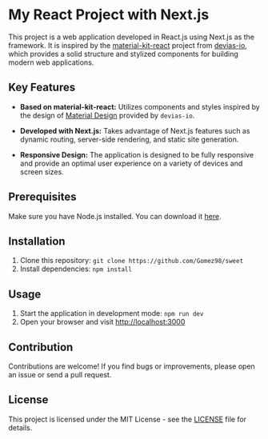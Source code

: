 # My React Project with Next.js

This project is a web application developed in React.js using Next.js as the framework. It is inspired by the [material-kit-react](https://github.com/devias-io/material-kit-react) project from [devias-io](https://github.com/devias-io), which provides a solid structure and stylized components for building modern web applications.

## Key Features

- **Based on material-kit-react:** Utilizes components and styles inspired by the design of [Material Design](https://material.io/design) provided by `devias-io`.

- **Developed with Next.js:** Takes advantage of Next.js features such as dynamic routing, server-side rendering, and static site generation.

- **Responsive Design:** The application is designed to be fully responsive and provide an optimal user experience on a variety of devices and screen sizes.

## Prerequisites

Make sure you have Node.js installed. You can download it [here](https://nodejs.org/).

## Installation

1. Clone this repository: `git clone https://github.com/Gomez98/sweet`
2. Install dependencies: `npm install`

## Usage

1. Start the application in development mode: `npm run dev`
2. Open your browser and visit [http://localhost:3000](http://localhost:3000)

## Contribution

Contributions are welcome! If you find bugs or improvements, please open an issue or send a pull request.

## License

This project is licensed under the MIT License - see the [LICENSE](LICENSE) file for details.
